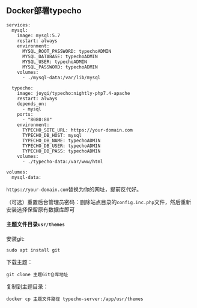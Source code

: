 ## Docker部署typecho



```
services:
  mysql:
    image: mysql:5.7
    restart: always
    environment:
      MYSQL_ROOT_PASSWORD: typechoADMIN
      MYSQL_DATABASE: typechoADMIN
      MYSQL_USER: typechoADMIN
      MYSQL_PASSWORD: typechoADMIN
    volumes:
      - ./mysql-data:/var/lib/mysql

  typecho:
    image: joyqi/typecho:nightly-php7.4-apache
    restart: always
    depends_on:
      - mysql
    ports:
      - "8080:80"
    environment:
      TYPECHO_SITE_URL: https://your-domain.com
      TYPECHO_DB_HOST: mysql
      TYPECHO_DB_NAME: typechoADMIN
      TYPECHO_DB_USER: typechoADMIN
      TYPECHO_DB_PASS: typechoADMIN
    volumes:
      - ./typecho-data:/var/www/html

volumes:
  mysql-data:
```

`https://your-domain.com`替换为你的网址，提前反代好。

（可选）重置后台管理员密码：删除站点目录的`config.inc.php`文件，然后重新安装选择保留原有数据库即可

#### 主题文件目录`usr/themes`

安装git:
```
sudo apt install git
```

下载主题：
```
git clone 主题Git仓库地址
```
复制到主题目录：
```
docker cp 主题文件路径 typecho-server:/app/usr/themes
```
